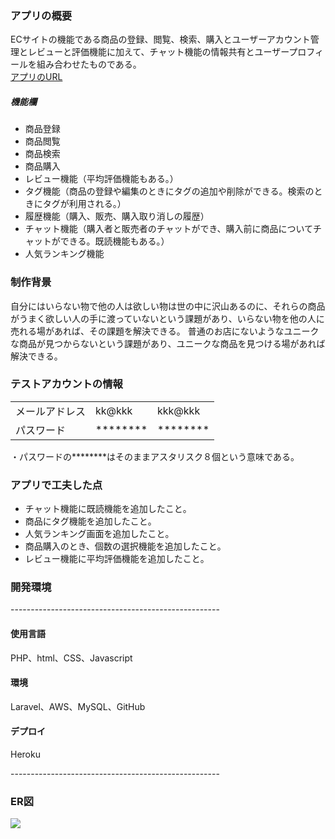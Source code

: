 ### アプリの概要
 ECサイトの機能である商品の登録、閲覧、検索、購入とユーザーアカウント管理とレビューと評価機能に加えて、チャット機能の情報共有とユーザープロフィールを組み合わせたものである。
 <br><a href="https://social-commerce-hub-aaacbb130963.herokuapp.com/login">アプリのURL</a>
 
 ##### 機能欄
 - 商品登録
 - 商品閲覧
 - 商品検索
 - 商品購入
 - レビュー機能（平均評価機能もある。）
 - タグ機能（商品の登録や編集のときにタグの追加や削除ができる。検索のときにタグが利用される。）
 - 履歴機能（購入、販売、購入取り消しの履歴）
 - チャット機能（購入者と販売者のチャットができ、購入前に商品についてチャットができる。既読機能もある。）
 - 人気ランキング機能



### 制作背景
自分にはいらない物で他の人は欲しい物は世の中に沢山あるのに、それらの商品がうまく欲しい人の手に渡っていないという課題があり、いらない物を他の人に売れる場があれば、その課題を解決できる。
普通のお店にないようなユニークな商品が見つからないという課題があり、ユニークな商品を見つける場があれば解決できる。

### テストアカウントの情報
<table>
     <tbody>
         <tr>
             <td>メールアドレス</td>
             <td>kk@kkk</td>
             <td>kkk@kkk</td>
         </tr>
         <tr>
             <td>パスワード</td>
             <td>********</td>
             <td>********</td>
         </tr>
     </tbody>
 </table>

 <p>・パスワードの********はそのままアスタリスク８個という意味である。</p>

### アプリで工夫した点
- チャット機能に既読機能を追加したこと。
- 商品にタグ機能を追加したこと。
- 人気ランキング画面を追加したこと。
- 商品購入のとき、個数の選択機能を追加したこと。
- レビュー機能に平均評価機能を追加したこと。

### 開発環境
<p>----------------------------------------------------</p>

#### 使用言語
PHP、html、CSS、Javascript

#### 環境
Laravel、AWS、MySQL、GitHub

#### デプロイ
Heroku
<p>----------------------------------------------------</p>

### ER図
<img src="https://github.com/KeigoKusano/ECRepository/assets/157560243/c2deb217-610a-4cae-acbe-6e95e9cbdbe1" >
